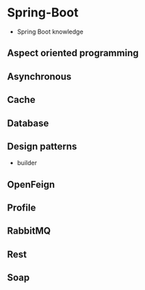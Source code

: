 # Spring-Boot
 - Spring Boot knowledge

## Aspect oriented programming

## Asynchronous

## Cache

## Database

## Design patterns
 - builder

## OpenFeign

## Profile

## RabbitMQ

## Rest

## Soap
